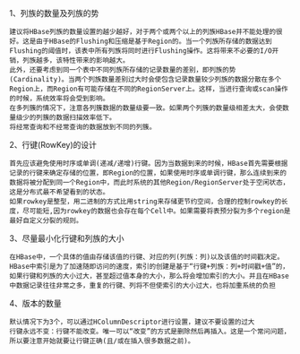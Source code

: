 1、列族的数量及列族的势

    建议将HBase列族的数量设置的越少越好，对于两个或两个以上的列族HBase并不能处理的很好。这是由于HBase的Flushing和压缩是基于Region的。当一个列族所存储的数据达到Flushing的阈值时，该表中所有列族将同时进行Flushing操作。这将带来不必要的I/O开销，列族越多，该特性带来的影响越大。
    此外，还要考虑到同一个表中不同列族所存储的记录数量的差别，即列族的势(Cardinality)。当两个列族数量差别过大时会使包含记录数量较少列族的数据分散在多个Region上，而Region有可能存储在不同的RegionServer上。这样，当进行查询或scan操作的时候，系统效率将会受到影响。
    在多列簇的情况下，注意各列簇数据的数量级要一致。如果两个列簇的数量级相差太大，会使数量级少的列簇的数据扫描效率低下。
    将经常查询和不经常查询的数据放到不同的列簇。

2、行键(RowKey)的设计

    首先应该避免使用时序或单调(递减/递增)行键。因为当数据到来的时候，HBase首先需要根据记录的行键来确定存储的位置，即Region的位置，如果使用时序或单调行键，那么连续到来的数据将被分配到同一个Region中，而此时系统的其他Region/RegionServer处于空闲状态，这是分布式最不希望看到的状态。
    如果rowkey是整型，用二进制的方式比用string来存储更节约空间，合理的控制rowkey的长度，尽可能短,因为rowkey的数据也会存在每个Cell中。如果需要将表预分裂为多个region是最好自定义分裂的规则。

3、尽量最小化行键和列族的大小

    在HBase中，一个具体的值由存储该值的行键、对应的列(列族：列)以及该值的时间戳决定。HBase中索引是为了加速随即访问的速度，索引的创建是基于“行键+列族：列+时间戳+值”的，如果行键和列族的大小过大，甚至超过值本身的大小，那么将会增加索引的大小。并且在HBase中数据记录往往非常之多，重复的行键、列将不但使索引的大小过大，也将加重系统的负担

4、版本的数量

    默认情况下为3个，可以通过HColumnDescriptor进行设置，建议不要设置的过大
    行键永远不变：行键不能改变。唯一可以“改变”的方式是删除然后再插入。这是一个常问问题，所以要注意开始就要让行键正确(且/或在插入很多数据之前)。